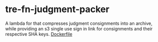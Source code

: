 # tre-fn-judgment-packer

A lambda for that compresses judgment consignments into an archive, while providing an s3 single use
sign in link for consignments and their respective SHA keys. [Dockerfile](..%2Ftre-fn-dpsg-bag-to-dri-sip%2Ftre-bagit-to-dri-sip%2FDockerfile)